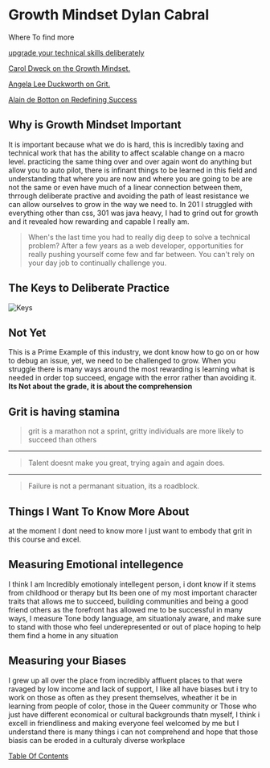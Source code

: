 # Growth Mindset Dylan Cabral

Where To find more

[upgrade your technical skills deliberately](https://web.archive.org/web/20160616225417/http://www.happybearsoftware.com/upgrade-your-technical-skills-with-deliberate-practice)

[Carol Dweck on the Growth Mindset.](https://www.ted.com/talks/carol_dweck_the_power_of_believing_that_you_can_improve?language=en)

[Angela Lee Duckworth on Grit.](https://www.ted.com/talks/angela_lee_duckworth_grit_the_power_of_passion_and_perseverance)

[Alain de Botton on Redefining Success](https://www.ted.com/talks/alain_de_botton_a_kinder_gentler_philosophy_of_success)

## Why is Growth Mindset Important

It is important because what we do is hard, this is incredibly taxing and technical work that has the ability to affect scalable change on a macro level. practicing the same thing over and over again wont do anything but allow you to auto pilot, there is infinant things to be learned in this field and understanding that where you are now and where you are going to be are not the same or even have much of a linear connection between them, thrrough deliberate practive and avoiding the path of least resistance we can allow ourselves to grow in the way we need to. In 201 I struggled with everything other than css, 301 was java heavy, I had to grind out for growth and it revealed how rewarding and capable I really am.

>When's the last time you had to really dig deep to solve a technical problem? After a few years as a web developer, opportunities for really pushing yourself come few and far between. You can't rely on your day job to continually challenge you.

## The Keys to Deliberate Practice

![Keys](/images/deliberate.PNG)

## Not Yet

This is a Prime Example of this industry, we dont know how to go on or how to debug an issue, yet, we need to be challenged to grow. When you struggle there is many ways around the most rewarding is learning what is needed in order top succeed, engage with the error rather than avoiding it.
**Its Not about the grade, it is about the comprehension**

## Grit is having stamina

>grit is a marathon not a sprint, gritty individuals are more likely to succeed than others
---
>Talent doesnt make you great, trying again and again does.
---
>Failure is not a permanant situation, its a roadblock.

## Things I Want To Know More About

at the moment I dont need to know more I just want to embody that grit in this course and excel.

## Measuring Emotional intellegence

I think I am Incredibly emotionaly intellegent person, i dont know if it stems from childhood or therapy but Its been one of my most important character traits that allows me to succeed, building communities and being a good friend others as the forefront has allowed me to be successful in many ways, I measure Tone body language, am situationaly aware, and make sure to stand with those who feel underepresented or out of place hoping to help them find a home in any situation

## Measuring your Biases

I grew up all over the place from incredibly affluent places to that were ravaged by low income and lack of support, I like all have biases but i try to work on those as often as they present themselves, wheather it be in learning from people of color, those in the Queer community or Those who just have different economical or cultural backgrounds thatn myself, I think i excell in friendliness and making everyone feel welcomed by me but I understand there is many things i can not comprehend and hope that those biasis can be eroded in a culturaly diverse workplace

[Table Of Contents](../README.md)
